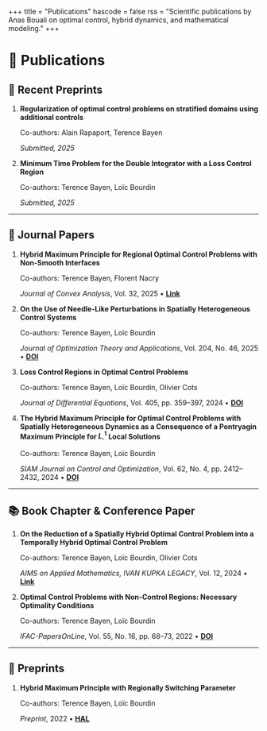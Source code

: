 +++
title = "Publications"
hascode = false
rss = "Scientific publications by Anas Bouali on optimal control, hybrid dynamics, and mathematical modeling."
+++

# 📄 Publications

## 🧪 Recent Preprints

1.  **Regularization of optimal control problems on stratified domains using additional controls** 
    
    Co-authors: Alain Rapaport, Terence Bayen  
    
    *Submitted, 2025*

2.  **Minimum Time Problem for the Double Integrator with a Loss Control Region** 
    
    Co-authors: Terence Bayen, Loïc Bourdin  
    
    *Submitted, 2025*

---

## 📘 Journal Papers

1.  **Hybrid Maximum Principle for Regional Optimal Control Problems with Non-Smooth Interfaces** 
    
    Co-authors: Terence Bayen, Florent Nacry  
    
    *Journal of Convex Analysis*, Vol. 32, 2025 • [**Link**](https://www.heldermann.de/JCA/JCA32/JCA321/jca32010.htm)

2.  **On the Use of Needle-Like Perturbations in Spatially Heterogeneous Control Systems** 

    Co-authors: Terence Bayen, Loïc Bourdin  
    
    *Journal of Optimization Theory and Applications*, Vol. 204, No. 46, 2025
    • [**DOI**](https://link.springer.com/article/10.1007/s10957-025-02607-6)

3.  **Loss Control Regions in Optimal Control Problems** 

    Co-authors: Terence Bayen, Loïc Bourdin, Olivier Cots  
    
    *Journal of Differential Equations*, Vol. 405, pp. 359–397, 2024 • [**DOI**](https://www.sciencedirect.com/science/article/pii/S0022039624003887)

4.  **The Hybrid Maximum Principle for Optimal Control Problems with Spatially Heterogeneous Dynamics as a Consequence of a Pontryagin Maximum Principle for $L^1_{\square}$ Local Solutions** 

    Co-authors: Terence Bayen, Loïc Bourdin

    *SIAM Journal on Control and Optimization*, Vol. 62, No. 4, pp. 2412–2432, 2024 • [**DOI**](https://epubs.siam.org/doi/abs/10.1137/23M155311X)

---

## 📚 Book Chapter & Conference Paper

1.  **On the Reduction of a Spatially Hybrid Optimal Control Problem into a Temporally Hybrid Optimal Control Problem** 

    Co-authors: Terence Bayen, Loïc Bourdin, Olivier Cots  
    
    *AIMS on Applied Mathematics, IVAN KUPKA LEGACY*, Vol. 12, 2024 • [**Link**](https://www.aimsciences.org/book/AM/volume/58)

2.  **Optimal Control Problems with Non-Control Regions: Necessary Optimality Conditions** 
    
    Co-authors: Terence Bayen, Loïc Bourdin  
    
    *IFAC-PapersOnLine*, Vol. 55, No. 16, pp. 68–73, 2022 • [**DOI**](https://www.sciencedirect.com/science/article/pii/S2405896322011739)

---

## 📝 Preprints

1.  **Hybrid Maximum Principle with Regionally Switching Parameter** 

    Co-authors: Terence Bayen, Loïc Bourdin  
    
    *Preprint*, 2022 • [**HAL**](https://hal.science/hal-03638701v1)